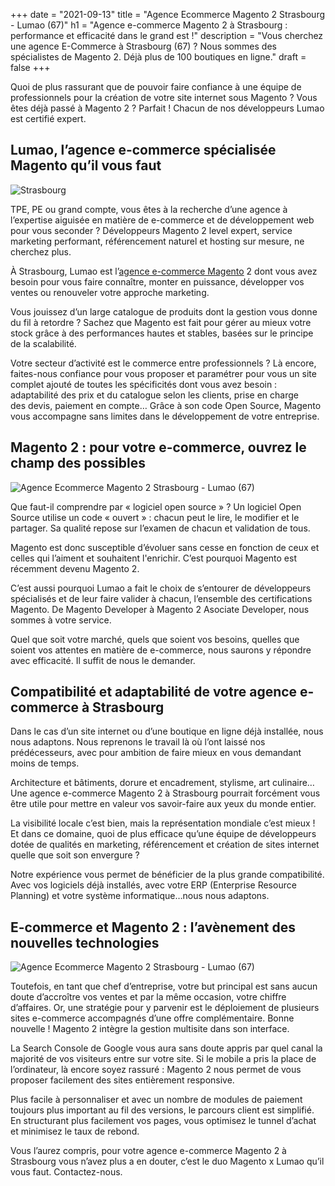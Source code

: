 +++
date = "2021-09-13"
title = "Agence Ecommerce Magento 2 Strasbourg - Lumao (67)"
h1 = "Agence e-commerce Magento 2 à Strasbourg : performance et efficacité dans le grand est !"
description = "Vous cherchez une agence E-Commerce à Strasbourg (67) ? Nous sommes des spécialistes de Magento 2. Déjà plus de 100 boutiques en ligne."
draft = false
+++

<p>Quoi de plus rassurant que de pouvoir faire confiance à une équipe de professionnels pour la création de votre site internet sous Magento ? Vous êtes déjà passé à Magento 2 ? Parfait ! Chacun de nos développeurs Lumao est certifié expert.</p>
<h2>Lumao, l’agence e-commerce spécialisée Magento qu’il vous faut</h2>

<img class="animate zoomIn margin-auto" src="/images/ville/strasbourg.jpg" alt="Strasbourg" />

<p>TPE, PE ou grand compte, vous êtes à la recherche d’une agence à l’expertise aiguisée en matière de e-commerce et de développement web pour vous seconder ? Développeurs Magento 2 level expert, service marketing performant, référencement naturel et hosting sur mesure, ne cherchez plus.</p>

À Strasbourg, Lumao est l’[agence e-commerce Magento](/agence-ecom/) 2 dont vous avez besoin pour vous faire connaître, monter en puissance, développer vos ventes ou renouveler votre approche marketing.

<p>Vous jouissez d’un large catalogue de produits dont la gestion vous donne du fil à retordre ? Sachez que Magento est fait pour gérer au mieux votre stock grâce à des performances hautes et stables, basées sur le principe de la scalabilité.</p>
<p>Votre secteur d’activité est le commerce entre professionnels ? Là encore, faites-nous confiance pour vous proposer et paramétrer pour vous un site complet ajouté de toutes les spécificités dont vous avez besoin : adaptabilité des prix et du catalogue selon les clients, prise en charge des devis, paiement en compte… Grâce à son code Open Source, Magento vous accompagne sans limites dans le développement de votre entreprise.</p>
<h2>Magento 2 : pour votre e-commerce, ouvrez le champ des possibles</h2>

<img class="animate zoomIn margin-auto" src="/images/ville/paint/strasbourg/1.png" alt="Agence Ecommerce Magento 2 Strasbourg - Lumao (67)" />

<p>Que faut-il comprendre par « logiciel open source » ? Un logiciel Open Source utilise un code « ouvert » : chacun peut le lire, le modifier et le partager. Sa qualité repose sur l’examen de chacun et validation de tous.</p>
<p>Magento est donc susceptible d’évoluer sans cesse en fonction de ceux et celles qui l’aiment et souhaitent l'enrichir. C’est pourquoi Magento est récemment devenu Magento 2.</p>
<p>C’est aussi pourquoi Lumao a fait le choix de s’entourer de développeurs spécialisés et de leur faire valider à chacun, l’ensemble des certifications Magento. De Magento Developer à Magento 2 Asociate Developer, nous sommes à votre service.</p>
<p>Quel que soit votre marché, quels que soient vos besoins, quelles que soient vos attentes en matière de e-commerce, nous saurons y répondre avec efficacité. Il suffit de nous le demander.</p>
<h2>Compatibilité et adaptabilité de votre agence e-commerce à Strasbourg</h2>
<p>Dans le cas d’un site internet ou d’une boutique en ligne déjà installée, nous nous adaptons. Nous reprenons le travail là où l’ont laissé nos prédécesseurs, avec pour ambition de faire mieux en vous demandant moins de temps.</p>
<p>Architecture et bâtiments, dorure et encadrement, stylisme, art culinaire… Une agence e-commerce Magento 2 à Strasbourg pourrait forcément vous être utile pour mettre en valeur vos savoir-faire aux yeux du monde entier.</p>
<p>La visibilité locale c’est bien, mais la représentation mondiale c’est mieux ! Et dans ce domaine, quoi de plus efficace qu’une équipe de développeurs dotée de qualités en marketing, référencement et création de sites internet quelle que soit son envergure ?</p>
<p>Notre expérience vous permet de bénéficier de la plus grande compatibilité. Avec vos logiciels déjà installés, avec votre ERP (Enterprise Resource Planning) et votre système informatique…nous nous adaptons.</p>
<h2>E-commerce et Magento 2 : l’avènement des nouvelles technologies</h2>

<img class="animate zoomIn margin-auto" src="/images/ville/paint/strasbourg/2.png" alt="Agence Ecommerce Magento 2 Strasbourg - Lumao (67)" />

<p>Toutefois, en tant que chef d’entreprise, votre but principal est sans aucun doute d’accroître vos ventes et par la même occasion, votre chiffre d’affaires. Or, une stratégie pour y parvenir est le déploiement de plusieurs sites e-commerce accompagnés d’une offre complémentaire. Bonne nouvelle ! Magento 2 intègre la gestion multisite dans son interface.</p>
<p>La Search Console de Google vous aura sans doute appris par quel canal la majorité de vos visiteurs entre sur votre site. Si le mobile a pris la place de l’ordinateur, là encore soyez rassuré : Magento 2 nous permet de vous proposer facilement des sites entièrement responsive.</p>
<p>Plus facile à personnaliser et avec un nombre de modules de paiement toujours plus important au fil des versions, le parcours client est simplifié. En structurant plus facilement vos pages, vous optimisez le tunnel d’achat et minimisez le taux de rebond.</p>
<p>Vous l’aurez compris, pour votre agence e-commerce Magento 2 à Strasbourg vous n’avez plus a en douter, c’est le duo Magento x Lumao qu’il vous faut. Contactez-nous.</p>
